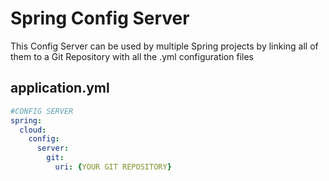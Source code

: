 # Spring Config Server
This Config Server can be used by multiple Spring projects by linking all of them to a Git Repository with all the .yml configuration files

## application.yml
```yml
#CONFIG SERVER
spring:
  cloud:
    config:
      server:
        git:
          uri: {YOUR GIT REPOSITORY}

```
